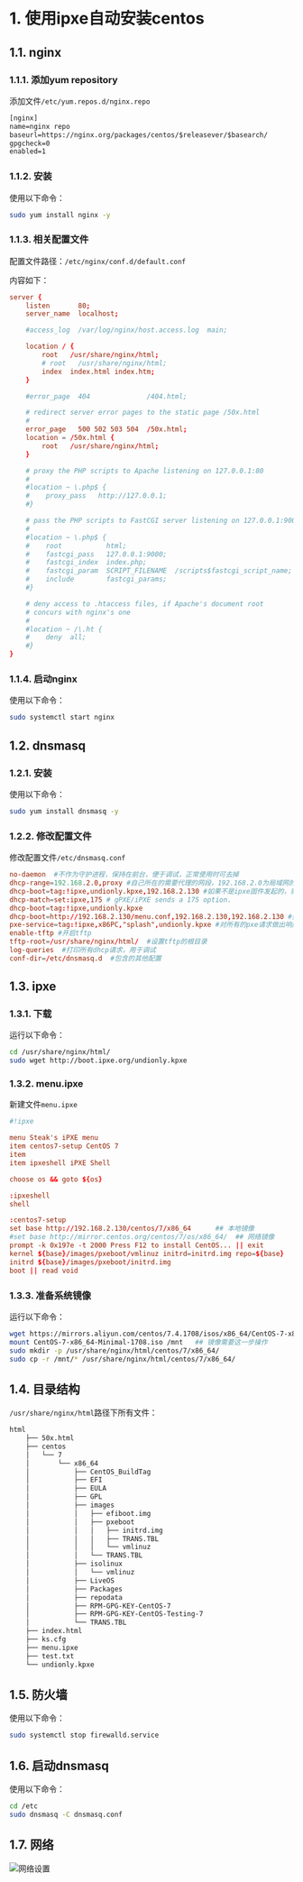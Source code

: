 # 1. 使用ipxe自动安装centos
## 1.1. nginx
### 1.1.1. 添加yum repository
添加文件`/etc/yum.repos.d/nginx.repo`
```html
[nginx]
name=nginx repo
baseurl=https://nginx.org/packages/centos/$releasever/$basearch/
gpgcheck=0
enabled=1
```

### 1.1.2. 安装
使用以下命令：
```bash
sudo yum install nginx -y
```

### 1.1.3. 相关配置文件
配置文件路径：`/etc/nginx/conf.d/default.conf`

内容如下：
```conf
server {
    listen       80;
    server_name  localhost;

    #access_log  /var/log/nginx/host.access.log  main;

    location / {
        root   /usr/share/nginx/html;
        # root   /usr/share/nginx/html;
        index  index.html index.htm;
    }

    #error_page  404              /404.html;

    # redirect server error pages to the static page /50x.html
    #
    error_page   500 502 503 504  /50x.html;
    location = /50x.html {
        root   /usr/share/nginx/html;
    }

    # proxy the PHP scripts to Apache listening on 127.0.0.1:80
    #
    #location ~ \.php$ {
    #    proxy_pass   http://127.0.0.1;
    #}

    # pass the PHP scripts to FastCGI server listening on 127.0.0.1:9000
    #
    #location ~ \.php$ {
    #    root           html;
    #    fastcgi_pass   127.0.0.1:9000;
    #    fastcgi_index  index.php;
    #    fastcgi_param  SCRIPT_FILENAME  /scripts$fastcgi_script_name;
    #    include        fastcgi_params;
    #}

    # deny access to .htaccess files, if Apache's document root
    # concurs with nginx's one
    #
    #location ~ /\.ht {
    #    deny  all;
    #}
}
```

### 1.1.4. 启动nginx
使用以下命令：
```bash
sudo systemctl start nginx
```

## 1.2. dnsmasq
### 1.2.1. 安装
使用以下命令：
```bash
sudo yum install dnsmasq -y
```

### 1.2.2. 修改配置文件
修改配置文件`/etc/dnsmasq.conf`
```conf
no-daemon  #不作为守护进程，保持在前台，便于调试，正常使用时可去掉
dhcp-range=192.168.2.0,proxy #自己所在的需要代理的网段，192.168.2.0为局域网的网段
dhcp-boot=tag:!ipxe,undionly.kpxe,192.168.2.130 #如果不是ipxe固件发起的，则发送undionly.kpxe。192.168.2.130为本机的ip地址,可通过ip addr 命令进行查询本机ip地址
dhcp-match=set:ipxe,175 # gPXE/iPXE sends a 175 option.
dhcp-boot=tag:!ipxe,undionly.kpxe
dhcp-boot=http://192.168.2.130/menu.conf,192.168.2.130,192.168.2.130 #如果是ipxe发起的请求，则发送菜单链接，后边两个ip为ipxe服务器ip，也就是本机ip地址
pxe-service=tag:!ipxe,x86PC,"splash",undionly.kpxe #对所有的pxe请求做出响应，发送undionly.kcpxe
enable-tftp #开启tftp
tftp-root=/usr/share/nginx/html/  #设置tftp的根目录
log-queries  #打印所有dhcp请求，用于调试
conf-dir=/etc/dnsmasq.d  #包含的其他配置
```

## 1.3. ipxe
### 1.3.1. 下载
运行以下命令：
```bash
cd /usr/share/nginx/html/
sudo wget http://boot.ipxe.org/undionly.kpxe
```

### 1.3.2. menu.ipxe
新建文件`menu.ipxe`

```conf
#!ipxe

menu Steak's iPXE menu
item centos7-setup CentOS 7
item
item ipxeshell iPXE Shell

choose os && goto ${os}

:ipxeshell
shell

:centos7-setup
set base http://192.168.2.130/centos/7/x86_64      ## 本地镜像
#set base http://mirror.centos.org/centos/7/os/x86_64/  ## 网络镜像
prompt -k 0x197e -t 2000 Press F12 to install CentOS... || exit
kernel ${base}/images/pxeboot/vmlinuz initrd=initrd.img repo=${base}
initrd ${base}/images/pxeboot/initrd.img
boot || read void
```

### 1.3.3. 准备系统镜像
运行以下命令：
```bash
wget https://mirrors.aliyun.com/centos/7.4.1708/isos/x86_64/CentOS-7-x86_64-Minimal-1708.iso   ## 其他镜像源的也可以
mount CentOS-7-x86_64-Minimal-1708.iso /mnt   ## 镜像需要这一步操作
sudo mkdir -p /usr/share/nginx/html/centos/7/x86_64/
sudo cp -r /mnt/* /usr/share/nginx/html/centos/7/x86_64/
```

## 1.4. 目录结构
`/usr/share/nginx/html`路径下所有文件：

```bash
html
    ├── 50x.html
    ├── centos
    │   └── 7
    │       └── x86_64
    │           ├── CentOS_BuildTag
    │           ├── EFI
    │           ├── EULA
    │           ├── GPL
    │           ├── images
    │           │   ├── efiboot.img
    │           │   ├── pxeboot
    │           │   │   ├── initrd.img
    │           │   │   ├── TRANS.TBL
    │           │   │   └── vmlinuz
    │           │   └── TRANS.TBL
    │           ├── isolinux
    │           │   └── vmlinuz
    │           ├── LiveOS
    │           ├── Packages
    │           ├── repodata
    │           ├── RPM-GPG-KEY-CentOS-7
    │           ├── RPM-GPG-KEY-CentOS-Testing-7
    │           └── TRANS.TBL
    ├── index.html
    ├── ks.cfg
    ├── menu.ipxe
    ├── test.txt
    └── undionly.kpxe
```

## 1.5. 防火墙
使用以下命令：
```bash
sudo systemctl stop firewalld.service
```

## 1.6. 启动dnsmasq
使用以下命令：
```bash
cd /etc
sudo dnsmasq -C dnsmasq.conf
```

## 1.7. 网络
![网络设置](1.png)